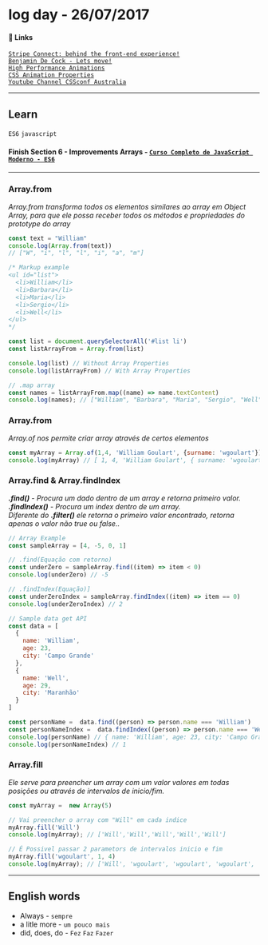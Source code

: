 # log day - 26/07/2017

#### 🔗 Links

[`Stripe Connect: behind the front-end experience!`](https://stripe.com/blog/connect-front-end-experience)  
[`Benjamin De Cock - Lets move!`](https://www.youtube.com/watch?v=J6wUmQDQBkw)  
[`High Performance Animations`](https://www.html5rocks.com/en/tutorials/speed/high-performance-animations/)  
[`CSS Animation Properties`](http://oli.jp/2010/css-animatable-properties/)  
[`Youtube Channel CSSconf Australia`](https://www.youtube.com/channel/UCaitlwoIzU4HIkkRgmpDO8w)  
___

## Learn
`ES6` `javascript`
#### Finish Section 6 - Improvements Arrays - [`Curso Completo de JavaScript Moderno - ES6`](https://www.udemy.com/curso-completo-de-javascript-moderno-es6/)
___
### Array.from
_Array.from transforma todos os elementos similares ao array em Object Array, para que ele possa receber todos os métodos e propriedades do prototype do array_

```javascript
const text = "William"
console.log(Array.from(text))
// ["W", "i", "l", "l", "i", "a", "m"]

/* Markup example
<ul id="list">  
  <li>William</li>  
  <li>Barbara</li>  
  <li>Maria</li>  
  <li>Sergio</li>  
  <li>Well</li>  
</ul>  
*/

const list = document.querySelectorAll('#list li')
const listArrayFrom = Array.from(list)

console.log(list) // Without Array Properties
console.log(listArrayFrom) // With Array Properties

// .map array
const names = listArrayFrom.map((name) => name.textContent)
console.log(names); // ["William", "Barbara", "Maria", "Sergio", "Well"]
```

### Array.from
_Array.of nos permite criar array através de certos elementos_

```javascript
const myArray = Array.of(1,4, 'William Goulart', {surname: 'wgoulart'})
console.log(myArray) // [ 1, 4, 'William Goulart', { surname: 'wgoulart' } ]
```

### Array.find & Array.findIndex
_**.find()** - Procura um dado dentro de um array e retorna primeiro valor.  
  **.findIndex()** - Procura um index dentro de um array.  
Diferente do **.filter()** ele retorna o primeiro valor encontrado,
  retorna apenas o valor não true ou false.._

```javascript
// Array Example
const sampleArray = [4, -5, 0, 1]

// .find(Equação com retorno)
const underZero = sampleArray.find((item) => item < 0)
console.log(underZero) // -5

// .findIndex(Equação)]
const underZeroIndex = sampleArray.findIndex((item) => item == 0)
console.log(underZeroIndex) // 2
```

```javascript
// Sample data get API
const data = [
  {
    name: 'William',
    age: 23,
    city: 'Campo Grande'
  },
  {
    name: 'Well',
    age: 29,
    city: 'Maranhão'
  }
]

const personName =  data.find((person) => person.name === 'William')
const personNameIndex =  data.findIndex((person) => person.name === 'Well')
console.log(personName) // { name: 'William', age: 23, city: 'Campo Grande' }
console.log(personNameIndex) // 1
```

### Array.fill
_Ele serve para preencher um array com um valor valores em todas posições ou através de intervalos de inicio/fim._

```javascript   
const myArray =  new Array(5)

// Vai preencher o array com "Will" em cada indice
myArray.fill('Will')
console.log(myArray); // ['Will','Will','Will','Will','Will']

// É Possivel passar 2 parametors de intervalos inicio e fim
myArray.fill('wgoulart', 1, 4)
console.log(myArray); // ['Will', 'wgoulart', 'wgoulart', 'wgoulart', 'Will']]
```
___

## English words
- Always - `sempre`
- a litle more - `um pouco mais`
- did, does, do - `Fez` `Faz` `Fazer`
